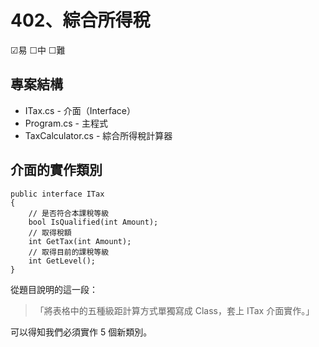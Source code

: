 # 402、綜合所得稅

☑易 ☐中 ☐難

## 專案結構

* ITax.cs - 介面（Interface）
* Program.cs - 主程式
* TaxCalculator.cs - 綜合所得稅計算器

## 介面的實作類別

```
public interface ITax
{
    // 是否符合本課稅等級
    bool IsQualified(int Amount);
    // 取得稅額
    int GetTax(int Amount);
    // 取得目前的課稅等級
    int GetLevel();
}
```

從題目說明的這一段：

> 「將表格中的五種級距計算方式單獨寫成 Class，套上 ITax 介面實作。」

可以得知我們必須實作 5 個新類別。


